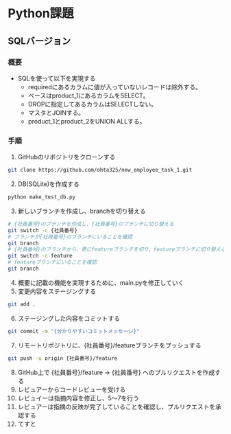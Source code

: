 # Python課題
## SQLバージョン
### 概要
- SQLを使って以下を実現する
    - requiredにあるカラムに値が入っていないレコードは除外する。
    - ベースはproduct_1にあるカラムをSELECT。
    - DROPに指定してあるカラムはSELECTしない。
    - マスタとJOINする。
    - product_1とproduct_2をUNION ALLする。
### 手順
1. GitHubのリポジトリをクローンする
```bash
git clone https://github.com/ohta325/new_employee_task_1.git
```
2. DB(SQLite)を作成する
```bash
python make_test_db.py
```
3. 新しいブランチを作成し、branchを切り替える
```bash
# {社員番号}のブランチを作成し、{社員番号}のブランチに切り替える
git switch -c {社員番号}
# ブランチが{社員番号}のブランチにいることを確認
git branch
# {社員番号}のブランチから、更にfeatureブランチを切り、featureブランチに切り替える
git switch -c feature
# featureブランチにいることを確認
git branch
```
4. 概要に記載の機能を実現するために、main.pyを修正していく
5. 変更内容をステージングする
```bash
git add .
```
6. ステージングした内容をコミットする
```bash
git commit -m "{分かりやすいコミットメッセージ}"
```
7. リモートリポジトリに、{社員番号}/featureブランチをプッシュする
```bash
git push -u origin {社員番号}/feature
```
8. GitHub上で {社員番号}/feature → {社員番号} へのプルリクエストを作成する
9. レビュアーからコードレビューを受ける
10. レビュイーは指摘内容を修正し、5～7を行う
11. レビュアーは指摘の反映が完了していることを確認し、プルリクエストを承認する
12. てすと